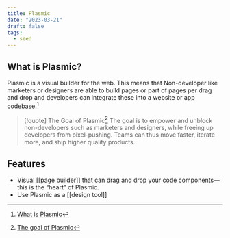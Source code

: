 ```yaml
---
title: Plasmic
date: "2023-03-21"
draft: false
tags:
  - seed
---
```


## What is Plasmic?

Plasmic is a visual builder for the web. This means that Non-developer like marketers or designers are able to build pages or part of pages per drag and drop and developers can integrate these into a website or app codebase.[^1]

> [!quote] The Goal of Plasmic[^2]
> The goal is to empower and unblock non-developers such as marketers and designers, while freeing up developers from pixel-pushing. Teams can thus move faster, iterate more, and ship higher quality products.

## Features

- Visual [[page builder]] that can drag and drop your code components—this is the “heart” of Plasmic.
- Use Plasmic as a [[design tool]]

[^1]: [What is Plasmic](https://docs.plasmic.app/learn/intro#what-is-plasmic)
[^2]: [The goal of Plasmic](https://docs.plasmic.app/learn/intro#:~:text=The%20goal%20is%20to%20empower%20and%20unblock%20non%2Ddevelopers%20such%20as%20marketers%20and%20designers%2C%20while%20freeing%20up%20developers%20from%20pixel%2Dpushing.%20Teams%20can%20thus%20move%20faster%2C%20iterate%20more%2C%20and%20ship%20higher%20quality%20products.)
